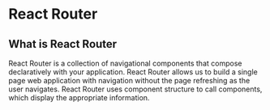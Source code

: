# React Router

## What is React Router

React Router is a collection of navigational components that compose declaratively with your application. React Router allows us to build a single page web application with navigation without the page refreshing as the user navigates. React Router uses component structure to call components, which display the appropriate information.
